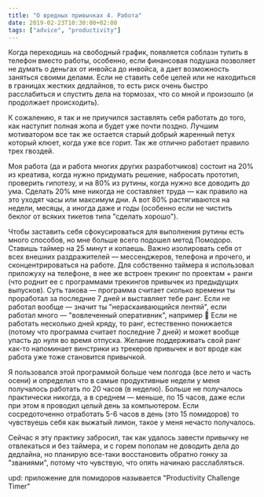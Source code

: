 ```yaml
---
title: "О вредных привычках 4. Работа"
date: 2019-02-23T10:30:00+02:00
tags: ["advice", "productivity"]
---
```


Когда переходишь на свободный график, появляется соблазн тупить в телефон вместо работы, особенно, если финансовая подушка позволяет не думать о деньгах от инвойса до инвойса, а дает возможность заняться своими делами. Если не ставить себе целей или не находиться в границах жестких дедлайнов, то есть риск очень быстро расслабиться и спустить дела на тормозах, что со мной и произошло (и продолжает происходить). 

К сожалению, я так и не приучился заставлять себя работать до того, как наступит полная жопа и будет уже почти поздно. Лучшим мотиватором все так же остается старый добрый жаренный петух который клюет, когда уже все горит. Так же отлично работает правило трех гвоздей.

Моя работа (да и работа многих других разработчиков) состоит на 20% из креатива, когда нужно придумать решение, набросать прототип, проверить гипотезу, и на 80% из рутины, когда нужно все доводить до ума. Сделать 20% мне никогда не составляет труда — как правило на это уходят часы или максимум дни. А вот 80% растягиваются на недели, месяцы, а иногда даже и годы (особенно если не чистить беклог от всяких тикетов типа "сделать хорошо").

Чтобы заставить себя сфокусироваться для выполнения рутины есть много способов, но мне больше всего подошел метод Помодоро. Ставишь таймер на 25 минут и копаешь. Важно изолировать себя от всех внешних раздражителей — мессенджеров, телефона и прочего, и сконцентрироваться на работе. Для собственно таймера я использовал приложуху на телефоне, в нее же встроен трекинг по проектам + ранги (что роднит ее с программами трекингов привычек из предыдущих выпусков). Суть такова — программа считает сколько времени ты проработал за последние 7 дней и выставляет тебе ранг. Если не работал вообще — значит ты "нераскаивающийся лентяй", если работал много — "вовлеченный оперативник", например 🙂 Если не работать несколько дней кряду, то ранг, естественно понижается (потому что программа считает последние 7 дней) и может вообще упасть до нуля во время отпуска. Желание поддерживать свой ранг как-то напоминает винстрики из трекеров привычек и вот вроде как работа уже тоже становится привычкой. 

Я пользовался этой программой больше чем полгода (все лето и часть осени) и определил что в самые продуктивные недели у меня получалось работать по 20 часов (в неделю). Больше не получалось практически никогда, а в среднем — меньше, по 15 часов, даже если при этом я проводил целый день за компьютером. Если сосредоточенно отработать 5-6 часов в день (это 15 помидоров) то чувствуешь себя как выжатый лимон, такое у меня нечасто получалось.

Сейчас я эту практику забросил, так как удалось завести привычку не отвлекаться и без таймера, и с горем пополам не доводить дела до дедлайна, но планирую все-таки восстановить обратно гонку за "званиями", потому что чувствую, что опять начинаю расслабляться.

upd: приложение для помидоров называется "Productivity Challenge Timer"
